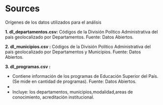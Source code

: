 # Sources

Orígenes de los datos utilizados para el análisis


**1. dl_departamentos.csv:** Códigos de la División Político Administrativa del país geolocalizado por Departamentos. Fuente: Datos Abiertos.

**2. dl_municipios.csv :** Códigos de la División Político Administrativa del país geolocalizado por Departamentos y Municipios. Fuente: Datos Abiertos.

**3. dl_programas.csv :**
- Contiene información de los programas de Educación Superior del País. (Se mide en cantidad de programas). Fuente: Datos Abiertos.
- 
- Incluye: los departamentos, municipios,modalidad,areas de conocimiento, acreditación institucional.
